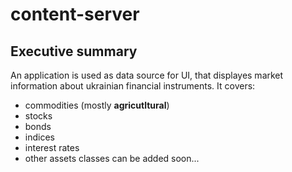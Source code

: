 # content-server

## Executive summary
An application is used as data source for UI, that displayes market information about ukrainian financial instruments.
It covers:
- commodities (mostly **agricutltural**)
- stocks
- bonds
- indices
- interest rates
- other assets classes can be added soon...  
